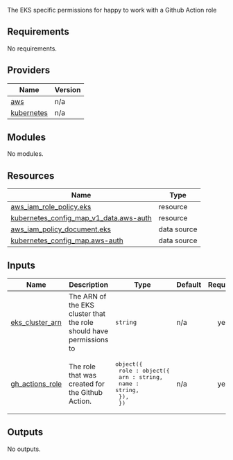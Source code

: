The EKS specific permissions for happy to work with a Github Action role
<!-- START -->
## Requirements

No requirements.

## Providers

| Name | Version |
|------|---------|
| <a name="provider_aws"></a> [aws](#provider\_aws) | n/a |
| <a name="provider_kubernetes"></a> [kubernetes](#provider\_kubernetes) | n/a |

## Modules

No modules.

## Resources

| Name | Type |
|------|------|
| [aws_iam_role_policy.eks](https://registry.terraform.io/providers/hashicorp/aws/latest/docs/resources/iam_role_policy) | resource |
| [kubernetes_config_map_v1_data.aws-auth](https://registry.terraform.io/providers/hashicorp/kubernetes/latest/docs/resources/config_map_v1_data) | resource |
| [aws_iam_policy_document.eks](https://registry.terraform.io/providers/hashicorp/aws/latest/docs/data-sources/iam_policy_document) | data source |
| [kubernetes_config_map.aws-auth](https://registry.terraform.io/providers/hashicorp/kubernetes/latest/docs/data-sources/config_map) | data source |

## Inputs

| Name | Description | Type | Default | Required |
|------|-------------|------|---------|:--------:|
| <a name="input_eks_cluster_arn"></a> [eks\_cluster\_arn](#input\_eks\_cluster\_arn) | The ARN of the EKS cluster that the role should have permissions to | `string` | n/a | yes |
| <a name="input_gh_actions_role"></a> [gh\_actions\_role](#input\_gh\_actions\_role) | The role that was created for the Github Action. | <pre>object({<br>    role : object({<br>      arn : string,<br>      name : string,<br>    }),<br>  })</pre> | n/a | yes |

## Outputs

No outputs.
<!-- END -->